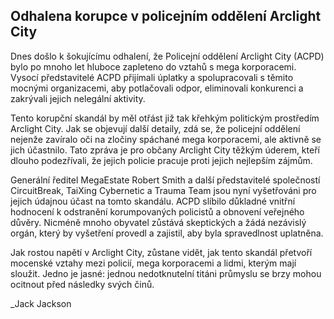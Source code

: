 ## Odhalena korupce v policejním oddělení Arclight City

Dnes došlo k šokujícímu odhalení, že Policejní oddělení Arclight City (ACPD) bylo po mnoho let hluboce zapleteno do vztahů s mega korporacemi. Vysocí představitelé ACPD přijímali úplatky a spolupracovali s těmito mocnými organizacemi, aby potlačovali odpor, eliminovali konkurenci a zakrývali jejich nelegální aktivity.

Tento korupční skandál by měl otřást již tak křehkým politickým prostředím Arclight City. Jak se objevují další detaily, zdá se, že policejní oddělení nejenže zavíralo oči na zločiny spáchané mega korporacemi, ale aktivně se jich účastnilo. Tato zpráva je pro občany Arclight City těžkým úderem, kteří dlouho podezřívali, že jejich policie pracuje proti jejich nejlepším zájmům.

Generální ředitel MegaEstate Robert Smith a další představitelé společností CircuitBreak, TaiXing Cybernetic a Trauma Team jsou nyní vyšetřováni pro jejich údajnou účast na tomto skandálu. ACPD slíbilo důkladné vnitřní hodnocení k odstranění korumpovaných policistů a obnovení veřejného důvěry. Nicméně mnoho obyvatel zůstává skeptických a žádá nezávislý orgán, který by vyšetření provedl a zajistil, aby byla spravedlnost uplatněna.

Jak rostou napětí v Arclight City, zůstane vidět, jak tento skandál přetvoří mocenské vztahy mezi policií, mega korporacemi a lidmi, kterým mají sloužit. Jedno je jasné: jednou nedotknutelní titáni průmyslu se brzy mohou ocitnout před následky svých činů.

\_Jack Jackson
